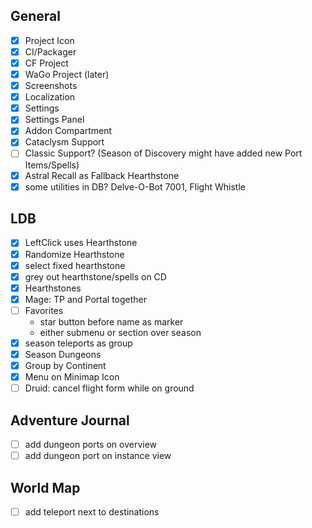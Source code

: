 ## General
 - [x] Project Icon
 - [x] CI/Packager
 - [x] CF Project
 - [x] WaGo Project (later)
 - [x] Screenshots
 - [x] Localization
 - [x] Settings
 - [x] Settings Panel
 - [x] Addon Compartment
 - [x] Cataclysm Support
 - [ ] Classic Support? (Season of Discovery might have added new Port Items/Spells)
 - [x] Astral Recall as Fallback Hearthstone
 - [x] some utilities in DB? Delve-O-Bot 7001, Flight Whistle

## LDB
 - [x] LeftClick uses Hearthstone
 - [x] Randomize Hearthstone
 - [x] select fixed hearthstone
 - [x] grey out hearthstone/spells on CD
 - [x] Hearthstones
 - [x] Mage: TP and Portal together
 - [ ] Favorites
    - star button before name as marker
    - either submenu or section over season
 - [x] season teleports as group
 - [x] Season Dungeons
 - [x] Group by Continent
 - [x] Menu on Minimap Icon
 - [ ] Druid: cancel flight form while on ground

## Adventure Journal
 - [ ] add dungeon ports on overview
 - [ ] add dungeon port on instance view

## World Map
 - [ ] add teleport next to destinations